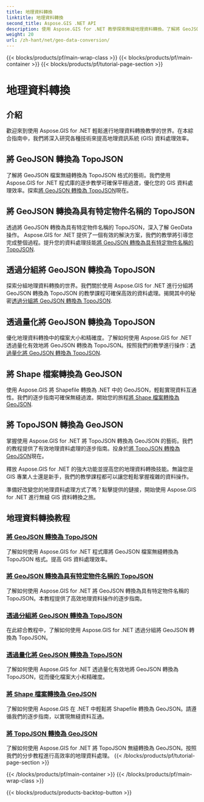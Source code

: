 ```yaml
---
title: 地理資料轉換
linktitle: 地理資料轉換
second_title: Aspose.GIS .NET API
description: 使用 Aspose.GIS for .NET 教學探索無縫地理資料轉換。了解將 GeoJSON 轉換為 TopoJSON、將 Shapefile 轉換為 GeoJSON 等。
weight: 20
url: /zh-hant/net/geo-data-conversion/
---
```


{{< blocks/products/pf/main-wrap-class >}}
{{< blocks/products/pf/main-container >}}
{{< blocks/products/pf/tutorial-page-section >}}

# 地理資料轉換

## 介紹

歡迎來到使用 Aspose.GIS for .NET 輕鬆進行地理資料轉換教學的世界。在本綜合指南中，我們將深入研究各種技術來提高地理資訊系統 (GIS) 資料處理效率。

## 將 GeoJSON 轉換為 TopoJSON
了解將 GeoJSON 檔案無縫轉換為 TopoJSON 格式的藝術。我們使用 Aspose.GIS for .NET 程式庫的逐步教學可確保平穩過渡，優化您的 GIS 資料處理效率。探索[將 GeoJSON 轉換為 TopoJSON](./convert-geojson-to-topojson/)現在。

## 將 GeoJSON 轉換為具有特定物件名稱的 TopoJSON
透過將 GeoJSON 轉換為具有特定物件名稱的 TopoJSON，深入了解 GeoData 操作。 Aspose.GIS for .NET 提供了一個有效的解決方案，我們的教學將引導您完成整個過程。提升您的資料處理技能[將 GeoJSON 轉換為具有特定物件名稱的 TopoJSON](./convert-geojson-to-topojson-with-specific-object-name/).

## 透過分組將 GeoJSON 轉換為 TopoJSON
探索分組地理資料轉換的世界。我們關於使用 Aspose.GIS for .NET 進行分組將 GeoJSON 轉換為 TopoJSON 的教學課程可確保高效的資料處理。揭開其中的秘密[透過分組將 GeoJSON 轉換為 TopoJSON](./convert-geojson-to-topojson-with-grouping/).

## 透過量化將 GeoJSON 轉換為 TopoJSON
優化地理資料轉換中的檔案大小和精確度。了解如何使用 Aspose.GIS for .NET 透過量化有效地將 GeoJSON 轉換為 TopoJSON。按照我們的教學進行操作：[透過量化將 GeoJSON 轉換為 TopoJSON](./convert-geojson-to-topojson-with-quantization/).

## 將 Shape 檔案轉換為 GeoJSON
使用 Aspose.GIS 將 Shapefile 轉換為 .NET 中的 GeoJSON，輕鬆實現資料互通性。我們的逐步指南可確保無縫過渡。開始您的旅程[將 Shape 檔案轉換為 GeoJSON](./convert-shapefile-to-geojson/).

## 將 TopoJSON 轉換為 GeoJSON
掌握使用 Aspose.GIS for .NET 將 TopoJSON 轉換為 GeoJSON 的藝術。我們的教程提供了有效地理資料處理的逐步指南。投身於[將 TopoJSON 轉換為 GeoJSON](./convert-topojson-to-geojson/)現在。

釋放 Aspose.GIS for .NET 的強大功能並提高您的地理資料轉換技能。無論您是 GIS 專業人士還是新手，我們的教學課程都可以讓您輕鬆掌握複雜的資料操作。

準備好改變您的地理資料處理方式了嗎？點擊提供的鏈接，開始使用 Aspose.GIS for .NET 進行無縫 GIS 資料轉換之旅。
## 地理資料轉換教程
### [將 GeoJSON 轉換為 TopoJSON](./convert-geojson-to-topojson/)
了解如何使用 Aspose.GIS for .NET 程式庫將 GeoJSON 檔案無縫轉換為 TopoJSON 格式。提高 GIS 資料處理效率。
### [將 GeoJSON 轉換為具有特定物件名稱的 TopoJSON](./convert-geojson-to-topojson-with-specific-object-name/)
了解如何使用 Aspose.GIS for .NET 將 GeoJSON 轉換為具有特定物件名稱的 TopoJSON。本教程提供了高效地理資料操作的逐步指南。
### [透過分組將 GeoJSON 轉換為 TopoJSON](./convert-geojson-to-topojson-with-grouping/)
在此綜合教程中，了解如何使用 Aspose.GIS for .NET 透過分組將 GeoJSON 轉換為 TopoJSON。
### [透過量化將 GeoJSON 轉換為 TopoJSON](./convert-geojson-to-topojson-with-quantization/)
了解如何使用 Aspose.GIS for .NET 透過量化有效地將 GeoJSON 轉換為 TopoJSON，從而優化檔案大小和精確度。
### [將 Shape 檔案轉換為 GeoJSON](./convert-shapefile-to-geojson/)
了解如何使用 Aspose.GIS 在 .NET 中輕鬆將 Shapefile 轉換為 GeoJSON。請遵循我們的逐步指南，以實現無縫資料互通。
### [將 TopoJSON 轉換為 GeoJSON](./convert-topojson-to-geojson/)
了解如何使用 Aspose.GIS for .NET 將 TopoJSON 無縫轉換為 GeoJSON。按照我們的分步教程進行高效率的地理資料處理。
{{< /blocks/products/pf/tutorial-page-section >}}

{{< /blocks/products/pf/main-container >}}
{{< /blocks/products/pf/main-wrap-class >}}

{{< blocks/products/products-backtop-button >}}
